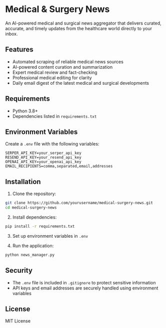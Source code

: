 # Medical & Surgery News

An AI-powered medical and surgical news aggregator that delivers curated, accurate, and timely updates from the healthcare world directly to your inbox.

## Features

- Automated scraping of reliable medical news sources
- AI-powered content curation and summarization
- Expert medical review and fact-checking
- Professional medical editing for clarity
- Daily email digest of the latest medical and surgical developments

## Requirements

- Python 3.8+
- Dependencies listed in `requirements.txt`

## Environment Variables

Create a `.env` file with the following variables:
```
SERPER_API_KEY=your_serper_api_key
RESEND_API_KEY=your_resend_api_key
OPENAI_API_KEY=your_openai_api_key
EMAIL_RECIPIENTS=comma,separated,email,addresses
```

## Installation

1. Clone the repository:
```bash
git clone https://github.com/yourusername/medical-surgery-news.git
cd medical-surgery-news
```

2. Install dependencies:
```bash
pip install -r requirements.txt
```

3. Set up environment variables in `.env`

4. Run the application:
```bash
python news_manager.py
```

## Security

- The `.env` file is included in `.gitignore` to protect sensitive information
- API keys and email addresses are securely handled using environment variables

## License

MIT License